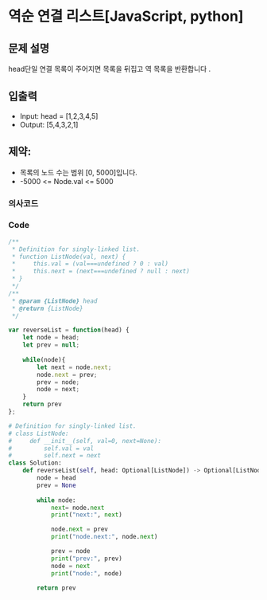 
# 역순 연결 리스트[JavaScript, python] 

## 문제 설명
head단일 연결 목록이 주어지면 목록을 뒤집고 역 목록을 반환합니다 .
## 입출력
- Input: head = [1,2,3,4,5]
- Output: [5,4,3,2,1]
## 제약:
- 목록의 노드 수는 범위 [0, 5000]입니다.
- -5000 <= Node.val <= 5000
### 의사코드 

### Code
```js
/**
 * Definition for singly-linked list.
 * function ListNode(val, next) {
 *     this.val = (val===undefined ? 0 : val)
 *     this.next = (next===undefined ? null : next)
 * }
 */
/**
 * @param {ListNode} head
 * @return {ListNode}
 */

var reverseList = function(head) {
    let node = head;
    let prev = null;
    
    while(node){
        let next = node.next;
        node.next = prev;
        prev = node;
        node = next;
    }
    return prev
};
```
```py
# Definition for singly-linked list.
# class ListNode:
#     def __init__(self, val=0, next=None):
#         self.val = val
#         self.next = next
class Solution:
    def reverseList(self, head: Optional[ListNode]) -> Optional[ListNode]:
        node = head
        prev = None
        
        while node:
            next= node.next
            print("next:", next)

            node.next = prev
            print("node.next:", node.next)

            prev = node
            print("prev:", prev)
            node = next
            print("node:", node)

        return prev
```